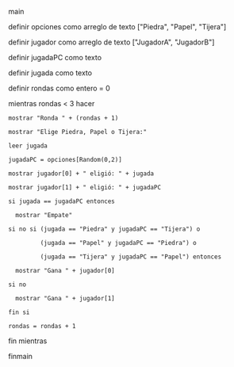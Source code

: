 main

  definir opciones como arreglo de texto ["Piedra", "Papel", "Tijera"]

  definir jugador como arreglo de texto ["JugadorA", "JugadorB"]
  
  definir jugadaPC como texto
  
  definir jugada como texto

  definir rondas como entero = 0

  mientras rondas < 3 hacer
  
    mostrar "Ronda " + (rondas + 1)
    
    mostrar "Elige Piedra, Papel o Tijera:"
    
    leer jugada

    jugadaPC = opciones[Random(0,2)]

    mostrar jugador[0] + " eligió: " + jugada
    
    mostrar jugador[1] + " eligió: " + jugadaPC
    
    si jugada == jugadaPC entonces
    
      mostrar "Empate"
      
    si no si (jugada == "Piedra" y jugadaPC == "Tijera") o
    
             (jugada == "Papel" y jugadaPC == "Piedra") o
             
             (jugada == "Tijera" y jugadaPC == "Papel") entonces
             
      mostrar "Gana " + jugador[0]
      
    si no
    
      mostrar "Gana " + jugador[1]
      
    fin si

    rondas = rondas + 1
    
  fin mientras
  
finmain
